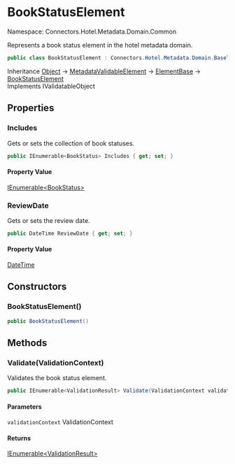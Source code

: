 # BookStatusElement

Namespace: Connectors.Hotel.Metadata.Domain.Common

Represents a book status element in the hotel metadata domain.

```csharp
public class BookStatusElement : Connectors.Hotel.Metadata.Domain.BaseTypes.ElementBase, System.ComponentModel.DataAnnotations.IValidatableObject
```

Inheritance [Object](https://docs.microsoft.com/en-us/dotnet/api/system.object) → [MetadataValidableElement](./connectors.hotel.metadata.domain.common.metadatavalidableelement) → [ElementBase](./connectors.hotel.metadata.domain.basetypes.elementbase) → [BookStatusElement](./connectors.hotel.metadata.domain.common.bookstatuselement)<br />
Implements IValidatableObject

## Properties

### **Includes**

Gets or sets the collection of book statuses.

```csharp
public IEnumerable<BookStatus> Includes { get; set; }
```

#### Property Value

[IEnumerable\<BookStatus\>](https://docs.microsoft.com/en-us/dotnet/api/system.collections.generic.ienumerable-1)<br />

### **ReviewDate**

Gets or sets the review date.

```csharp
public DateTime ReviewDate { get; set; }
```

#### Property Value

[DateTime](https://docs.microsoft.com/en-us/dotnet/api/system.datetime)<br />

## Constructors

### **BookStatusElement()**

```csharp
public BookStatusElement()
```

## Methods

### **Validate(ValidationContext)**

Validates the book status element.

```csharp
public IEnumerable<ValidationResult> Validate(ValidationContext validationContext)
```

#### Parameters

`validationContext` ValidationContext<br />

#### Returns

[IEnumerable\<ValidationResult\>](https://docs.microsoft.com/en-us/dotnet/api/system.collections.generic.ienumerable-1)<br />
